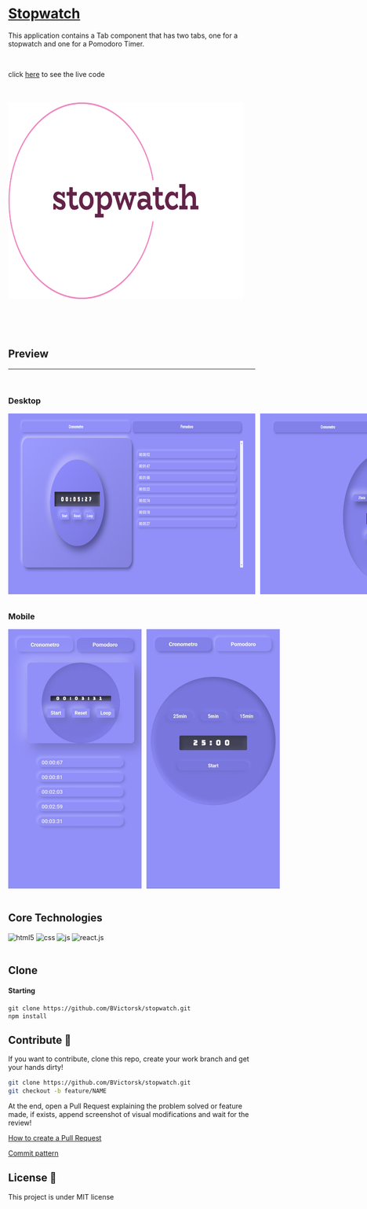 <h1>
  <a href="stopwatch-pomodoro.web.app/">Stopwatch</a>
</h1>
<p>This application contains a Tab component that has two tabs, one for a stopwatch and one for a Pomodoro Timer.</p>
<br/>
<p>click <a href="stopwatch-pomodoro.web.app/">here</a> to see the live code</p>

<div style="display: flex">
<img src="./src/Assets/stopwatch.png" alt="gif" style="width: 30rem; height: 25rem; margin-top: 35px;margin-bottom: 70px">
</div>

## Preview
<hr/>
<br/>

### Desktop
<div style="display: flex; justify-content: flex-start; gap: 10px; margin-top: 15px; margin-bottom: 35px">
<img src="./src/Assets/desktopV-stopwatch.PNG" alt="img" style="width: 35rem; height: 23rem">
<img src="./src/Assets/desktopv-pomodoro.PNG" alt="img" style="width: 35rem; height: 23rem">
</div>

### Mobile
<div style="display: flex; justify-content: flex-start; gap: 10px;">
<img src="./src/Assets/mobilev-stopwatch.jpg" alt="img" style="width: 17rem; height: 33rem">
<img src="./src/Assets/mobilev-pomodoro.jpg" alt="img" style="width: 17rem; height: 33rem">
</div>

<br/>

## Core Technologies
<div style="display: inline_block">
  <img align="center" alt="html5" src="https://img.shields.io/badge/HTML5-FF5900?style=for-the-badge&logo=html5&logoColor=white" />
  <img align="center" alt="css" src="https://img.shields.io/badge/CSS3-009DEB?style=for-the-badge&logo=css3&logoColor=white" />
  <img align="center" alt="js" src="https://img.shields.io/badge/JavaScript-F7DF1E?style=for-the-badge&logo=javascript&logoColor=black" />
  <img align="center" alt="react.js" src="https://img.shields.io/badge/React-20232A?style=for-the-badge&logo=react&logoColor=61DAFB" />
</div>
<br/>


<h2 id="clone">Clone</h2>

<h4>Starting</h4>

```
git clone https://github.com/BVictorsk/stopwatch.git
npm install
```


<h2 id="contribute">Contribute 🚀</h2>

If you want to contribute, clone this repo, create your work branch and get your hands dirty!

```bash
git clone https://github.com/BVictorsk/stopwatch.git
git checkout -b feature/NAME
```

 At the end, open a Pull Request explaining the problem solved or feature made, if exists, append screenshot of visual modifications and wait for the review!

[How to create a Pull Request](https://www.atlassian.com/br/git/tutorials/making-a-pull-request)

[Commit pattern](https://gist.github.com/joshbuchea/6f47e86d2510bce28f8e7f42ae84c716)


<h2 id="license">License 📃 </h2>

This project is under MIT license